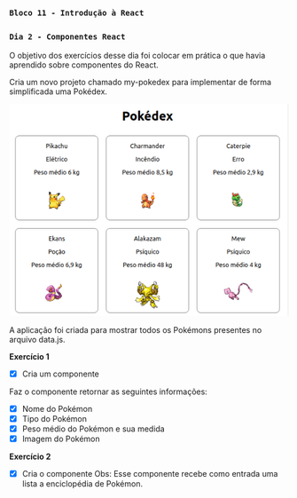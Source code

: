 ### `Bloco 11 - Introdução à React`
### `Dia 2 - Componentes React`

O objetivo dos exercícios desse dia foi colocar em prática o que havia aprendido sobre componentes do React.

Cria um novo projeto chamado my-pokedex para implementar de forma simplificada uma Pokédex.

![app-my-pokedex-result](images/app-my-pokedex.png)

A aplicação foi criada para mostrar todos os Pokémons presentes no arquivo data.js.

**Exercício 1**
- [x] Cria um componente <Pokemon />

Faz o componente retornar as seguintes informações:
- [x] Nome do Pokémon
- [x] Tipo do Pokémon
- [x] Peso médio do Pokémon e sua medida
- [x] Imagem do Pokémon

**Exercício 2**
- [x] Cria o componente <Pokedex />
Obs: Esse componente recebe como entrada uma lista a enciclopédia de Pokémon.
